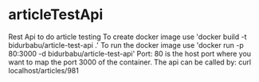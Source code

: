 # articleTestApi
Rest Api to do article testing
To create docker image use 'docker build -t bidurbabu/article-test-api .'
To run the docker image use 'docker run -p 80:3000 -d bidurbabu/article-test-api'
Port: 80 is the host port where you want to map the port 3000 of the container.
The api can be called by: curl localhost/articles/981
